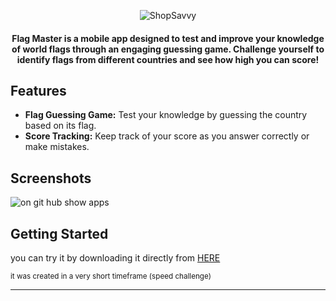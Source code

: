 


<p align="center">
  <img src="https://github.com/omar546/flag_master/assets/71936776/938908c5-0b58-44ab-a648-9e73877fd571" alt="ShopSavvy">
</p>




<h4 align="center">
Flag Master is a mobile app designed to test and improve your knowledge of world flags through an engaging guessing game. Challenge yourself to identify flags from different countries and see how high you can score!</h4>


## Features

- **Flag Guessing Game:** Test your knowledge by guessing the country based on its flag.
- **Score Tracking:** Keep track of your score as you answer correctly or make mistakes.

## Screenshots
![on git hub show apps](https://github.com/omar546/flag_master/assets/71936776/7fb4e1c6-f1ce-4240-b53b-dcd4f263a3dc)



## Getting Started

you can try it by downloading it directly from <a href="https://download1085.mediafire.com/kskzu3hyrllgaqA6VDGEUPFGp4-I0r3MLsK3VsGD3v2Ps_CgDlaXMTEGqwFkScHSOGLmUNfM5SIQ-Oq4PpehpxVxt9-xG-3jPk4MbxfAMfJFbC0iVraodf4BOdkBi9C9ESotiSacmBtgdeVQhJpJCuXB_G8UU4HP2BQqz0qE3SaBaA/un8yxssqqtz06yh/FlagMaster.apk">HERE</a></h3>





<sub> it was created in a very short timeframe (speed challenge)</sub>

---
